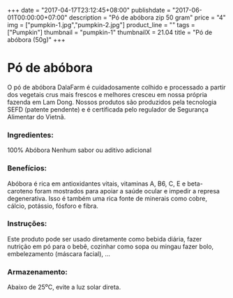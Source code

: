 +++
date = "2017-04-17T23:12:45+08:00"
publishdate = "2017-06-01T00:00:00+07:00"
description = "Pó de abóbora zip 50 gram"
price = "4"
img = ["pumpkin-1.jpg","pumpkin-2.jpg"]
product_line = ""
tags = ["Pumpkin"]
thumbnail = "pumpkin-1"
thumbnailX = 21.04
title = "Pó de abóbora (50g)"
+++

# Pó de abóbora

O pó de abóbora DalaFarm é cuidadosamente colhido e processado a partir dos vegetais crus mais frescos e melhores
cresceu em nossa própria fazenda em Lam Dong. Nossos produtos são produzidos pela tecnologia SEFD (patente pendente) e
é certificada pelo regulador de Segurança Alimentar do Vietnã.


### Ingredientes:
100% Abóbora
Nenhum sabor ou aditivo adicional

### Benefícios:
Abóbora é rica em antioxidantes vitais,
vitaminas A, B6, C, E e beta-caroteno
foram mostrados para apoiar a saúde ocular
e impedir a represa degenerativa. Isso é também
uma rica fonte de minerais como cobre,
cálcio, potássio, fósforo e fibra.

### Instruções:
Este produto pode ser usado diretamente como
bebida diária, fazer nutrição em pó
para o bebê, cozinhar como sopa ou mingau
fazer bolo, embelezamento (máscara facial), ...

### Armazenamento:
Abaixo de 25⁰C, evite a luz solar direta.
